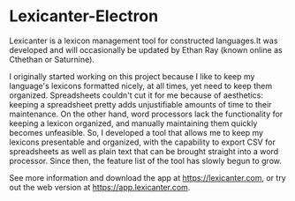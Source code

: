 # Lexicanter-Electron
Lexicanter is a lexicon management tool for constructed languages.It was developed and will occasionally be updated by Ethan Ray (known online as Cthethan or Saturnine).

I originally started working on this project because I like to keep my language's lexicons formatted nicely, at all times, yet need to keep them organized. Spreadsheets couldn't cut it for me because of aesthetics: keeping a spreadsheet pretty adds unjustifiable amounts of time to their maintenance. On the other hand, word processors lack the functionality for keeping a lexicon organized, and manually maintaining them quickly becomes unfeasible. So, I developed a tool that allows me to keep my lexicons presentable and organized, with the capability to export CSV for spreadsheets as well as plain text that can be brought straight into a word processor. Since then, the feature list of the tool has slowly begun to grow.

See more information and download the app at https://lexicanter.com, or try out the web version at https://app.lexicanter.com.
